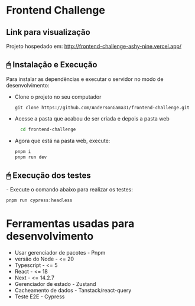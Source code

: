 
# Frontend Challenge

## Link para visualização
Projeto hospedado em: http://frontend-challenge-ashy-nine.vercel.app/

## 🖱 Instalação e Execução

<p>
  Para instalar as dependências e executar o servidor no modo de desenvolvimento:
  
  - Clone o projeto no seu computador
    ```
    git clone https://github.com/AndersonGama31/frontend-challenge.git
    ```
  
  
  - Acesse a pasta que acabou de ser criada e depois a pasta web
    ```bash
      cd frontend-challenge
    ```
    
  - Agora que está na pasta web, execute:
      ```bash
      pnpm i
      pnpm run dev
    ```
</p>

## 🖱 Execução dos testes

<p>
  - Execute o comando abaixo para realizar os testes:

    pnpm run cypress:headless
   
</p>


# Ferramentas usadas para desenvolvimento

- Usar gerenciador de pacotes - Pnpm
- versão do Node - <= 20
- Typescript - <= 5
- React - <= 18
- Next - <= 14.2.7
- Gerenciador de estado - Zustand
- Cacheamento de dados - Tanstack/react-query
- Teste E2E - Cypress
